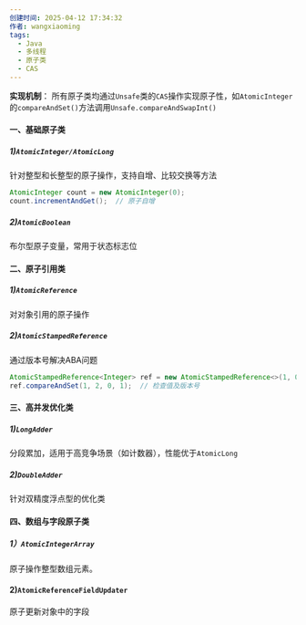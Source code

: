 ```yaml
---
创建时间: 2025-04-12 17:34:32
作者: wangxiaoming
tags:
  - Java
  - 多线程
  - 原子类
  - CAS
---
```

**实现机制**：
所有原子类均通过`Unsafe`类的`CAS`操作实现原子性，如`AtomicInteger`的`compareAndSet()`方法调用`Unsafe.compareAndSwapInt()`

#### 一、基础原子类
##### 1)`AtomicInteger/AtomicLong`
针对整型和长整型的原子操作，支持自增、比较交换等方法
```java
AtomicInteger count = new AtomicInteger(0);
count.incrementAndGet();  // 原子自增
```
##### 2)`AtomicBoolean`
布尔型原子变量，常用于状态标志位

#### 二、原子引用类

##### 1)`AtomicReference`
对对象引用的原子操作

##### 2)`AtomicStampedReference`
通过版本号解决ABA问题
```java
AtomicStampedReference<Integer> ref = new AtomicStampedReference<>(1, 0);
ref.compareAndSet(1, 2, 0, 1);  // 检查值及版本号
```

#### 三、高并发优化类

##### 1)`LongAdder`
分段累加，适用于高竞争场景（如计数器），性能优于`AtomicLong`
##### 2)`DoubleAdder`
针对双精度浮点型的优化类

#### 四、数组与字段原子类

##### 1）`AtomicIntegerArray`
原子操作整型数组元素。
#### 2)`AtomicReferenceFieldUpdater`
原子更新对象中的字段

